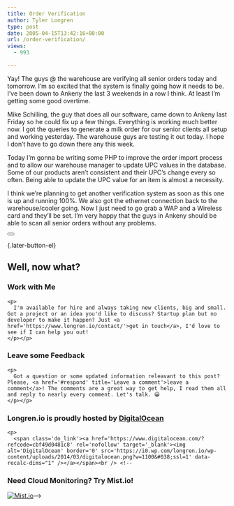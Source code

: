 ```yaml
---
title: Order Verification
author: Tyler Longren
type: post
date: 2005-04-15T13:42:16+00:00
url: /order-verification/
views:
  - 993

---
```

Yay! The guys @ the warehouse are verifying all senior orders today and tomorrow. I&#8217;m so excited that the system is finally going how it needs to be. I&#8217;ve been down to Ankeny the last 3 weekends in a row I think. At least I&#8217;m getting some good overtime.

Mike Schilling, the guy that does all our software, came down to Ankeny last Friday so he could fix up a few things. Everything is working much better now. I got the queries to generate a milk order for our senior clients all setup and working yesterday. The warehouse guys are testing it out today. I hope I don&#8217;t have to go down there any this week.

Today I&#8217;m gonna be writing some PHP to improve the order import process and to allow our warehouse manager to update UPC values in the database. Some of our products aren&#8217;t consistent and their UPC&#8217;s change every so often. Being able to update the UPC value for an item is almost a necessity.

I think we&#8217;re planning to get another verification system as soon as this one is up and running 100%. We also got the ethernet connection back to the warehouse/cooler going. Now I just need to go grab a WAP and a Wireless card and they&#8217;ll be set. I&#8217;m very happy that the guys in Ankeny should be able to scan all senior orders without any problems. 

<div class="wpulike wpulike-default " >
  <div class="wp_ulike_general_class wp_ulike_is_not_liked">
    <button type="button"
					aria-label="Like Button"
					data-ulike-id="1795"
					data-ulike-nonce="0b9b422f26"
					data-ulike-type="likeThis"
					data-ulike-template="wpulike-default"
					data-ulike-display-likers="0"
					data-ulike-disable-pophover="0"
					class="wp_ulike_btn wp_ulike_put_image wp_likethis_1795"></button><span class="count-box"></span>
  </div>
</div>

[][1]{.later-button-el}

<div class='what-next'>
  <h2>
    Well, now what?
  </h2>
  
  <div class='hire'>
    <h3>
      Work with Me
    </h3>
    
    <p>
      I'm available for hire and always taking new clients, big and small. Got a project or an idea you'd like to discuss? Startup plan but no developer to make it happen? Just <a href='https://www.longren.io/contact/'>get in touch</a>, I'd love to see if I can help you out!
    </p></p>
  </div>
  
  <div class='hire'>
    <h3>
      Leave some Feedback
    </h3>
    
    <p>
      Got a question or some updated information releavant to this post? Please, <a href='#respond' title='Leave a comment'>leave a comment</a>! The comments are a great way to get help, I read them all and reply to nearly every comment. Let's talk. 😀
    </p></p>
  </div>
  
  <div class='now-what-bottom-ad'>
    <h3>
      Longren.io is proudly hosted by <a href='https://www.digitalocean.com/?refcode=cbf49d0481c8'>DigitalOcean</a>
    </h3>
    
    <p>
      <span class='do_link'><a href='https://www.digitalocean.com/?refcode=cbf49d0481c8' rel='nofollow' target='_blank'><img alt='DigitalOcean' border='0' src='https://i0.wp.com/longren.io/wp-content/uploads/2014/03/digitalocean.png?w=1100&#038;ssl=1' data-recalc-dims="1" /></a></span><br /> <!--

<h3>Need Cloud Monitoring? Try Mist.io!</h3>

<span class='do_link'><a href='http://mist.io/?ref=tyler' rel='nofollow' target='_blank'><img alt='Mist.io' border='0' src='https://i0.wp.com/longren.io/wp-content/uploads/2014/04/mistio.jpg?w=1100&#038;ssl=1' data-recalc-dims="1"></a></span>--></div> </div>

 [1]: #
